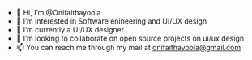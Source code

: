 - 👋 Hi, I’m @Onifaithayoola 
- 👀 I’m interested in Software enineering and UI/UX design
- 🌱 I’m currently a UI/UX designer
- 💞️ I’m looking to collaborate on open source projects on ui/ux design
- 📫 You can reach me through my mail at onifaithayoola@gmail.com

<!---
Onifaithayoola/Onifaithayoola is a ✨ special ✨ repository because its `README.md` (this file) appears on your GitHub profile.
You can click the Preview link to take a look at your changes.
--->
